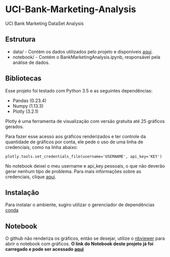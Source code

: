 # UCI-Bank-Marketing-Analysis
UCI Bank Marketing DataSet Analysis

## Estrutura
 - data/  - Contém os dados utilizados pelo projeto e disponíveis [aqui](https://archive.ics.uci.edu/ml/datasets/bank+marketing#).
 - notebook/  - Contém o BankMarketingAnalysis.ipynb, responsável pela análise de dados.

## Bibliotecas
Esse projeto foi testado com Python 3.5 e as seguintes dependências:
 - Pandas (0.23.4)
 - Numpy (1.13.3)
 - Plotly (3.2.1)
 
 Plotly é uma ferramenta de visualização com versão gratuita até 25 gráficos gerados. 
 
 Para fazer esse acesso aos gráficos renderizados e ter controle da quantidade de gráficos por conta, ele pede o uso de uma linha de credenciais, como na linha abaixo:

 ```
 plotly.tools.set_credentials_file(username='USERNAME', api_key='KEY')
 ```
 No notebook deixei o meu username e api_key pessoais, o que não deverão gerar nenhum tipo de problema. Para mais informações sobre as credenciais, clique [aqui](https://plot.ly/python/getting-started/).
 
## Instalação

Para instalar o ambiente, sugiro utilizar o gerenciador de dependências [conda](https://conda.io/docs/index.html)

## Notebook

O github não renderiza os gráficos, então se desejar, utilize o [nbviewer](http://nbviewer.jupyter.org/) para abrir o notebook com gráficos. **O link do Notebook deste projeto já foi carregado e pode ser acessado [aqui](http://nbviewer.jupyter.org/github/alelopes/UCI-Bank-Marketing-Analysis/blob/master/notebooks/.ipynb_checkpoints/BankMarketingAnalysis-checkpoint.ipynb)**
